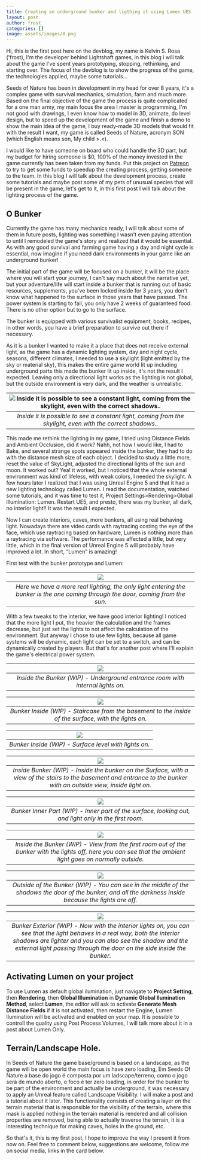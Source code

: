 ```yaml
---
title: Creating an underground bunker and ligthing it using Lumen UE5
layout: post
author: frost
categories: []
image: assets/images/8.png
---
```


Hi, this is the first post here on the devblog, my name is Kelvin S. Rosa ('frost), I'm the developer behind Lightshaft games, in this blog i will talk about the game I've spent years prototyping, stopping, rethinking, and starting over. The focus of the devblog is to show the progress of the game, the technologies applied, maybe some tutorials…

Seeds of Nature has been in development in my head for over 8 years, it's a complex game with survival mechanics, simulation, farm and much more. Based on the final objective of the game the process is quite complicated for a one man army, my main focus the area I master is programming, I'm not good with drawings, I even know how to model in 3D, animate, do level design, but to speed up the development of the game and finish a demo to show the main idea of the game, I buy ready-made 3D models that would fit with the result I want, my game is called Seeds of Nature, acronym SON (which English means son, My child >.<).

I would like to have someone on board who could handle the 3D part, but my budget for hiring someone is $0, 100% of the money invested in the game currently has been taken from my funds. Put this project on <a href="https://www.patreon.com/lightshaft">Patreon</a>   to try to get some funds to speedup the creating process, getting someone to the team. In this blog I will talk about the development process, create some tutorials and maybe post some of my pets of unusual species that will be present in the game, let's get to it, in this first post I will talk about the lighting process of the game.
## O Bunker

Currently the game has many mechanics ready, I will talk about some of them in future posts, lighting was something I wasn't even paying attention to until I remodeled the game's story and realized that it would be essential. As with any good survival and farming game having a day and night cycle is essential, now imagine if you need dark environments in your game like an underground bunker!

The initial part of the game will be focused on a bunker, it will be the place where you will start your journey, I can't say much about the narrative yet, but your adventure/life will start inside a bunker that is running out of basic resources, supplements, you've been locked inside for 3 years, you don't know what happened to the surface in those years that have passed. The power system is starting to fail, you only have 2 weeks of guaranteed food. There is no other option but to go to the surface.

The bunker is equipped with various survivalist equipment, books, recipes, in other words, you have a brief preparation to survive out there if necessary.

As it is a bunker I wanted to make it a place that does not receive external light, as the game has a dynamic lighting system, day and night cycle, seasons, different climates, I needed to use a skylight (light emitted by the sky or material sky), this makes the entire game world lit up including underground parts this made the bunker lit up inside, it's not the result I expected. Leaving only a directional light works as the lighting is not global, but the outside environment is very dark, and the weather is unrealistic.

|![](/assets/images/7.png "Inside it is possible to see a constant light, coming from the skylight, even with the correct shadows..")|
|:--:| 
|*Inside it is possible to see a constant light, coming from the skylight, even with the correct shadows..*|

This made me rethink the lighting in my game, I tried using Distance Fields and Ambient Occlusion, did it work? Nahh, not how I would like, I had to Bake, and several strange spots appeared inside the bunker, they had to do with the distance mesh size of each object. I decided to study a little more, reset the value of SkyLight, adjusted the directional lights of the sun and moon. It worked out? Yea! it worked, but I noticed that the whole external environment was kind of lifeless, with weak colors, I needed the skylight. A few hours later I realized that I was using Unreal Engine 5 and that it had a new lighting technology called Lumen. I read the documentation, watched some tutorials, and it was time to test it, Project Settings>Rendering>Global Illumination: Lumen. Restart UE5, and presto, there was my bunker, all dark, no interior light!! It was the result I expected.

Now I can create interiors, caves, more bunkers, all using real behaving light. Nowadays there are video cards with raytracing costing the eye of the face, which use raytracing based on hardware, Lumen is nothing more than a raytracing via software. The performance was affected a little, but very little, which in the final version of Unreal Engine 5 will probably have improved a lot. In short, “Lumen” is amazing!

First test with the bunker prototype and Lumen:

|![](/assets/images/15.png)|
|:--:| 
|*Here we have a more real lighting, the only light entering the bunker is the one coming through the door, coming from the sun.*|

With a few tweaks to the interior, we have good interior lighting!
I noticed that the more light I put, the heavier the calculation and the frames decrease, but just set the lights to not affect the calculation of the environment. But anyway I chose to use few lights, because all game systems will be dynamic, each light can be set to a switch, and can be dynamically created by players. But that's for another post where I'll explain the game's electrical power system.

|![](/assets/images/9.png)|
|:--:| 
|*Inside the Bunker (WIP) - Underground entrance room with internal lights on.*|

|![](/assets/images/20.png)| 
|:--:| 
|*Bunker Inside (WIP) - Staircase from the basement to the inside of the surface, with the lights on.*|

|![](/assets/images/8.png)|
|:--:| 
|*Bunker Inside (WIP) - Surface level with lights on.*|

|![](/assets/images/10.png)|
|:--:| 
|*Inside Bunker (WIP) - Inside the bunker on the Surface, with a view of the stairs to the basement and entrance to the bunker with an outside view, inside light on.*|

|![](/assets/images/11.png)|
|:--:| 
|*Bunker Inner Part (WIP) - Inner part of the surface, looking out, and light only in the first room.*|

|![](/assets/images/12.png)|
|:--:| 
|*Inside the Bunker (WIP) - View from the first room out of the bunker with the lights off, here you can see that the ambient light goes on normally outside.*|

|![](/assets/images/13.png)|
|:--:| 
|*Outside of the Bunker (WIP) - You can see in the middle of the shadows the door of the bunker, and all the darkness inside because the lights are off.*|

|![](/assets/images/14.png)|
|:--:| 
|*Bunker Exterior (WIP) - Now with the interior lights on, you can see that the light behaves in a real way, both the interior shadows are lighter and you can also see the shadow and the external light passing through the door on the side inside the bunker.*|

## Activating Lumen on your project

To use Lumen as default global ilumination, just navigate to **Project Setting**, then **Rendering**, then **Global Illumination** in **Dynamic Global Ilumination Method**, select **Lumen**, the editor will ask to activate **Generate Mesh Distance Fields** if it is not activated, then restart the Engine, Lumen Ilumination will be activated and enabled on your map.
It is possible to controll the quality using Post Process Volumes, I will talk more about it in a post about Lumen Only.

## Terrain/Landscape Hole.

In Seeds of Nature the game base/ground is based on a landscape, as the game will be open world the main focus is have zero loading, 
Em Seeds Of Nature a base do jogo é composta por um ladscape/terreno, como o jogo será de mundo aberto, o foco é ter zero loading, in order for the bunker to be part of the environment and actually be underground, it was necessary to apply an Unreal feature called Landscape Visibility. I will make a post and a tutorial about it later. This functionality consists of creating a layer on the terrain material that is responsible for the visibility of the terrain, where this mask is applied nothing in the terrain material is rendered and all collision properties are removed, being able to actually traverse the terrain, it is a interesting technique for making caves, holes in the ground, etc.

So that's it, this is my first post, I hope to improve the way I present it from now on. Feel free to comment below, suggestions are welcome, follow me on social media, links in the card below.
